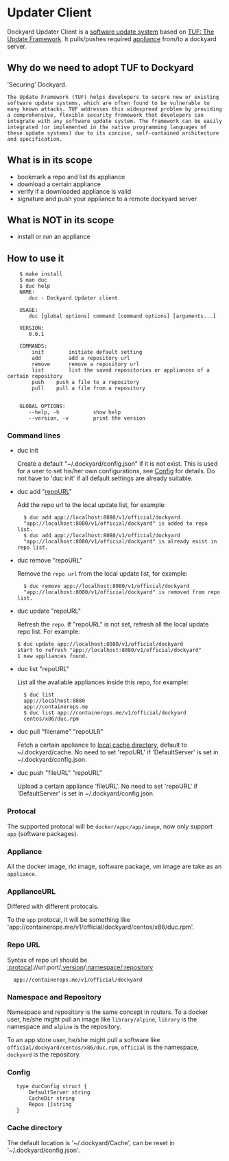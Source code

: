# Updater Client

Dockyard Updater Client is a [software update system](https://github.com/theupdateframework/tuf/#what-is-a-software-update-system)
based on [TUF: The Update Framework](https://www.theupdateframework.com). It pulls/pushes required [appliance](#appliance) from/to a dockyard server.

## Why do we need to adopt TUF to Dockyard
'Securing' Dockyard.
```
The Update Framework (TUF) helps developers to secure new or existing software update systems, which are often found to be vulnerable to many known attacks. TUF addresses this widespread problem by providing a comprehensive, flexible security framework that developers can integrate with any software update system. The framework can be easily integrated (or implemented in the native programming languages of these update systems) due to its concise, self-contained architecture and specification.
```

## What is in its scope
- bookmark a repo and list its appliance
- download a certain appliance
- verify if a downloaded appliance is valid
- signature and push your appliance to a remote dockyard server

## What is NOT in its scope
- install or run an appliance

## How to use it
```
	$ make install
	$ man duc
	$ duc help
	NAME:
	   duc - Dockyard Updater client

	USAGE:
	   duc [global options] command [command options] [arguments...]

	VERSION:
	   0.0.1

	COMMANDS:
	    init        initiate default setting
	    add         add a repository url
	    remove      remove a repository url
	    list        list the saved repositories or appliances of a certain repository
	    push	push a file to a repository
	    pull	pull a file from a repository


	GLOBAL OPTIONS:
	   --help, -h           show help
	   --version, -v        print the version
```

### Command lines
- duc init

  Create a default "~/.dockyard/config.json" if it is not exist.
  This is used for a user to set his/her own configurations, see [Config](#config) for details.
  Do not have to 'duc init' if all default settings are already suitable.
- duc add "[repoURL](#repo-url)"

  Add the repo url to the local update list, for example:
  ```
	$ duc add app://localhost:8080/v1/official/dockyard
	"app://localhost:8080/v1/official/dockyard" is added to repo list.
	$ duc add app://localhost:8080/v1/official/dockyard
	"app://localhost:8080/v1/official/dockyard" is already exist in repo list.
  ```
- duc remove "repoURL"

  Remove the `repo url` from the local update list, for example:
  ```
	$ duc remove app://localhost:8080/v1/official/dockyard
	"app://localhost:8080/v1/official/dockyard" is removed from repo list.
  ```
- duc update "repoURL"

  Refresh the `repo`. If "repoURL" is not set, refresh all the local update repo list. For example:
    ```
	$ duc update app://localhost:8080/v1/official/dockyard
	start to refresh "app://localhost:8080/v1/official/dockyard"
	1 new appliances found.
  ```
- duc list "repoURL"
  
  List all the avaliable appliances inside this repo, for example:
  ```
	$ duc list
	app://localhost:8080
	app://containerops.me
	$ duc list app://containerops.me/v1/official/dockyard
	centos/x86/duc.rpm
  ```
- duc pull "filename" "repoULR"
  
  Fetch a certain appliance to [local cache directory](#cache-directory), default to ~/.dockyard/cache.
  No need to set 'repoURL' if 'DefaultServer' is set in ~/.dockyard/config.json.
- duc push "fileURL" "repoURL"
 
  Upload a certain appliance 'fileURL'.
  No need to set 'repoURL' if 'DefaultServer' is set in ~/.dockyard/config.json.

### Protocal
  The supported protocal will be `docker/appc/app/image`, now only support `app` (software packages).

### Appliance
  All the docker image, rkt image, software package, vm image are take as an `appliance`.

### ApplianceURL
  Differed with different protocals.
  
  To the `app` protocal, it will be something like 'app://containerops.me/v1/official/dockyard/centos/x86/duc.rpm'.

### Repo URL
  Syntax of repo url should be [:protocal](#protocal)://url:port/[:version](#version)/[:namespace/:repository](#namespace-and-repository)
  ```
	app://containerops.me/v1/official/dockyard

  ```

### Namespace and Repository
Namespace and repository is the same concept in routers.
To a docker user, he/she might pull an image like `library/alpine`,
`library` is the namespace and `alpine` is the repository.

To an app store user, he/she might pull a software like `official/dockyard/centos/x86/duc.rpm`,
`official` is the namespace, `dockyard` is the repository.

### Config
```
   type ducConfig struct {
       DefaultServer string
       CacheDir string
       Repos []string
   }
```

### Cache directory
The default location is '~/.dockyard/Cache', can be reset in '~/.dockyard/config.json'.
